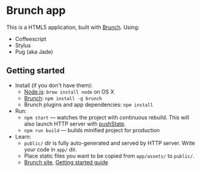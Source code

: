 # Brunch app

This is a HTML5 application, built with [Brunch](http://brunch.io).
Using:
* Coffeescript
* Stylus
* Pug (aka Jade)

## Getting started
* Install (if you don't have them):
    * [Node.js](http://nodejs.org): `brew install node` on OS X
    * [Brunch](http://brunch.io): `npm install -g brunch`
    * Brunch plugins and app dependencies: `npm install`
* Run:
    * `npm start` — watches the project with continuous rebuild. This will also launch HTTP server with [pushState](https://developer.mozilla.org/en-US/docs/Web/Guide/API/DOM/Manipulating_the_browser_history).
    * `npm run build` — builds minified project for production
* Learn:
    * `public/` dir is fully auto-generated and served by HTTP server.  Write your code in `app/` dir.
    * Place static files you want to be copied from `app/assets/` to `public/`.
    * [Brunch site](http://brunch.io), [Getting started guide](https://github.com/brunch/brunch-guide#readme)
